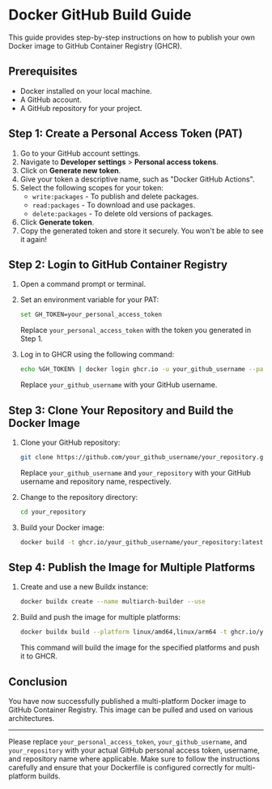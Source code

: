 # Docker GitHub Build Guide

This guide provides step-by-step instructions on how to publish your own Docker image to GitHub Container Registry (GHCR).

## Prerequisites

- Docker installed on your local machine.
- A GitHub account.
- A GitHub repository for your project.

## Step 1: Create a Personal Access Token (PAT)

1. Go to your GitHub account settings.
2. Navigate to **Developer settings** > **Personal access tokens**.
3. Click on **Generate new token**.
4. Give your token a descriptive name, such as "Docker GitHub Actions".
5. Select the following scopes for your token:
   - `write:packages` - To publish and delete packages.
   - `read:packages` - To download and use packages.
   - `delete:packages` - To delete old versions of packages.
6. Click **Generate token**.
7. Copy the generated token and store it securely. You won't be able to see it again!

## Step 2: Login to GitHub Container Registry

1. Open a command prompt or terminal.
2. Set an environment variable for your PAT:

   ```bash
   set GH_TOKEN=your_personal_access_token
   ```

   Replace `your_personal_access_token` with the token you generated in Step 1.

3. Log in to GHCR using the following command:

   ```bash
   echo %GH_TOKEN% | docker login ghcr.io -u your_github_username --password-stdin
   ```

   Replace `your_github_username` with your GitHub username.

## Step 3: Clone Your Repository and Build the Docker Image

1. Clone your GitHub repository:

   ```bash
   git clone https://github.com/your_github_username/your_repository.git
   ```

   Replace `your_github_username` and `your_repository` with your GitHub username and repository name, respectively.

2. Change to the repository directory:

   ```bash
   cd your_repository
   ```

3. Build your Docker image:

   ```bash
   docker build -t ghcr.io/your_github_username/your_repository:latest .
   ```

## Step 4: Publish the Image for Multiple Platforms

1. Create and use a new Buildx instance:

   ```bash
   docker buildx create --name multiarch-builder --use
   ```

2. Build and push the image for multiple platforms:

   ```bash
   docker buildx build --platform linux/amd64,linux/arm64 -t ghcr.io/your_github_username/your_repository:latest --push .
   ```

   This command will build the image for the specified platforms and push it to GHCR.

## Conclusion

You have now successfully published a multi-platform Docker image to GitHub Container Registry. This image can be pulled and used on various architectures.

---

Please replace `your_personal_access_token`, `your_github_username`, and `your_repository` with your actual GitHub personal access token, username, and repository name where applicable. Make sure to follow the instructions carefully and ensure that your Dockerfile is configured correctly for multi-platform builds.